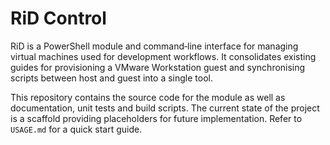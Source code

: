 # RiD Control

RiD is a PowerShell module and command‑line interface for managing
virtual machines used for development workflows.  It consolidates
existing guides for provisioning a VMware Workstation guest and
synchronising scripts between host and guest into a single tool.

This repository contains the source code for the module as well as
documentation, unit tests and build scripts.  The current state of
the project is a scaffold providing placeholders for future
implementation.  Refer to `USAGE.md` for a quick start guide.
